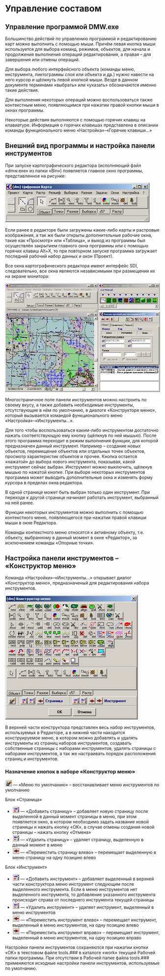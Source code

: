 # Управление составом

## Управление программой DMW.exe

Большинство действий по управлению программой и редактированию карт можно выполнить с помощью мыши. Причём левая кнопка мыши используется для выбора команд, режимов, объектов, для начала и продолжения выполнения операций редактирования, а правая – для завершения или отмены операций.

Для выбора любого интерфейсного объекта (команды меню, инструмента, пиктограммы слоя или объекта и др.) нужно навести на него курсор и щёлкнуть левой кнопкой мыши. Везде в данном документе терминами «выбрать» или «указать» обозначаются именно такие действия.

Для выполнения некоторых операций можно воспользоваться также контекстным меню, появляющимся при нажатии правой кнопки мыши в окнах программы.

Некоторые действия выполняются с помощью горячих клавиш на клавиатуре. Информация о горячих клавишах представлена в описании команды функционального меню «Настройка»–«Горячие клавиши…»

## Внешний вид программы и настройка панели инструментов

При запуске картографического редактора (исполняющий файл «dmw.exe» из папки «Bin») появляется главное окно программы, представленное  на рисунке:

![alt-текст](_assets/main_menu_dmw.png "Главное окно ПК «ГИС Нева»")

Если ранее в редакторе были загружены какие-либо карты и растровые изображения, а так же были открыты дополнительные рабочие окна, такие как «Просмотр» или «Таблица», и выход из программы был осуществлён закрытием главного окна программы или с помощью горячих клавиш Alt+X, то при повторном запуске программа загружает последний рабочий набор данных и окон (Проект).

Все окна картографического редактора имеют интерфейс SDI, следовательно, все окна являются независимыми при размещении их на экране монитора:

![alt-текст](_assets/interface_sdi.png "Интерфейс SDI (независимое размещение окон)")

Многостраничное поле панели инструментов можно настроить по своему вкусу, а также добавить необходимые инструменты, отсутствующие в нём по умолчанию, в диалоге «Конструкторе меню», который вызывается командой функционального меню «Настройка»–«Инструменты…».

Для того чтобы воспользоваться каким-либо инструментом достаточно нажать соответствующую ему кнопку (щёлкнув по ней мышью). После этого программа переходит в режим выполнения функции, для которой предназначен данный инструмент. Например – создание новых объектов, перемещение объектов или отдельных точек объектов, просмотр характеристик объектов и прочее. Кнопка остается «нажатой» до выбора нового инструмента, показывая, какой инструмент сейчас выбран. Инструмент можно выключить, щёлкнув мышью по нажатой кнопке. При выборе некоторых инструментов программа может выводить дополнительные окна и изменять форму курсора в пределах окна редактора.

В одной странице может быть выбран только один инструмент. При переходе к другой странице начинает работать инструмент, выбранный на ней ранее.

Функции некоторых инструментов можно выполнить с помощью контекстного меню, появляющегося при нажатии правой клавиши мыши в окне Редактора.

Команды контекстного меню относятся к активному объекту, т.е. объекту, выбранному в данный момент в окне «Редактор», за исключением команды «Опорные точки».

## Настройка панели инструментов – «Конструктор меню»

Команда «Настройки»–«Инструменты…» открывает диалог «Конструктор меню», предназначеный для редактирования набора инструментов.

![alt-текст](_assets/menu_constructor.png "Конструктор меню многостраничного поля панели инструментов")

В верхней части конструктора представлен весь набор инструментов, используемых в Редакторе, а в нижней части находится конструируемое меню, в котором можно добавлять и удалять инструменты из страниц наборов инструментов, создавать собственные страницы с наборами инструментов, удалять страницы с наборами инструментов, а так же настраивать порядок расположения страниц и инструментов.

### Назначение кнопок в наборе «Конструктор меню»

![alt-текст](_assets/but_mc_clear.png) — «Меню по умолчанию» – восстанавливает меню инструментов по умолчанию

Блок «Страница»

+ ![alt-текст](_assets/but_mc_add.png) — «Добавить страницу» – добавляет новую страницу после выделенной в данный момент страницы в меню, при этом появляется окно, в котором необходимо задать название новой страницы и нажать кнопку «OK», в случае отмены создания новой страницы – нажать кнопку «Отмена»
+ ![alt-текст](_assets/but_mc_del.png) — «Удалить страницу» – удаляет страницу, выделенную в данный момент в меню
+ ![alt-текст](_assets/but_mc_left.png) — «Переместить страницу влево» – перемещает выделенную в меню страницу на одну позицию влево

Блок «Инструмент»

+ ![alt-текст](_assets/but_mc_add.png) — «Добавить инструмент» – добавляет выделенный в верхней части конструктора меню инструмент следующим после выделенного инструмента. Если в меню инструментов нет выделенного инструмента, то добавление указанного инструмента происходит справа от последнего инструмента текущей страницы
+ ![alt-текст](_assets/but_mc_del.png) — «Удалить инструмент» – удаляет инструмент, выделенный в меню инструментов
+ ![alt-текст](_assets/but_mc_left.png) — «Переместить инструмент влево» – перемещает инструмент, выделенный в меню инструментов, на одну позицию влево
+ ![alt-текст](_assets/but_mc_right.png) — «Переместить инструмент вправо» – перемещает инструмент, выделенный в меню инструментов, на одну позицию вправо

Настройки панели инструментов сохраняются при нажатии кнопки «OK» в текстовом файле tools.### в каталоге «work» текущей Рабочей папки программы. При отсутствии в Рабочей папке файла tools.### применяются исходные настройки панели инструментов, используемые по умолчанию.